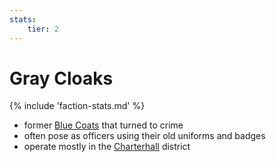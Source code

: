 ```yaml
---
stats:
    tier: 2
---
```

# Gray Cloaks

{% include 'faction-stats.md' %}

- former [Blue Coats](blue-coats.md) that turned to crime
- often pose as officers using their old uniforms and badges
- operate mostly in the [Charterhall](charterhall.md) district
